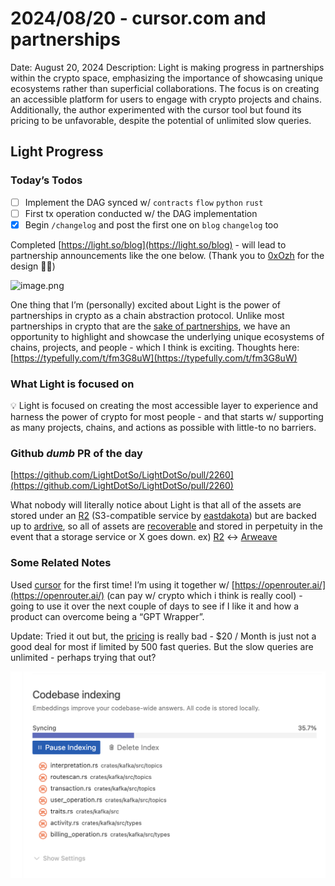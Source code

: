 # 2024/08/20 - cursor.com and partnerships

Date: August 20, 2024
Description: Light is making progress in partnerships within the crypto space, emphasizing the importance of showcasing unique ecosystems rather than superficial collaborations. The focus is on creating an accessible platform for users to engage with crypto projects and chains. Additionally, the author experimented with the cursor tool but found its pricing to be unfavorable, despite the potential of unlimited slow queries.

## Light Progress

### Today’s Todos

- [ ]  Implement the DAG synced w/ `contracts` `flow` `python` `rust`
- [ ]  First tx operation conducted w/ the DAG implementation
- [x]  Begin `/changelog` and post the first one on `blog` `changelog` too

Completed [https://light.so/blog](https://light.so/blog) - will lead to partnership announcements like the one below. (Thank you to [0xOzh](https://x.com/0xOzh) for the design 🙇‍♂️) 

![image.png](https://assets.light.so/social/end-of-tweet.png)

One thing that I’m (personally) excited about Light is the power of partnerships in crypto as a chain abstraction protocol. Unlike most partnerships in crypto that are the [sake of partnerships](https://x.com/unhappiimochii/status/1805450018847125647), we have an opportunity to highlight and showcase the underlying unique ecosystems of chains, projects, and people - which I think is exciting. Thoughts here: [https://typefully.com/t/fm3G8uW](https://typefully.com/t/fm3G8uW)

### What Light is focused on

<aside>
💡 Light is focused on creating the most accessible layer to experience and harness the power of crypto for most people - and that starts w/ supporting as many projects, chains, and actions as possible with little-to no barriers.

</aside>

### Github *dumb* PR of the day

[https://github.com/LightDotSo/LightDotSo/pull/2260](https://github.com/LightDotSo/LightDotSo/pull/2260)

What nobody will literally notice about Light is that all of the assets are stored under an [R2](https://www.cloudflare.com/developer-platform/r2/) (S3-compatible service by [eastdakota](https://x.com/eastdakota)) but are backed up to [ardrive](https://ardrive.io/), so all of assets are [recoverable](https://github.com/LightDotSo/LightDotSo/blob/2ddaf1933ce360df3a2dcf5f22f3eb34c3b91593/assets/meta/blog.json#L48) and stored in perpetuity in the event that a storage service or X goes down. ex) [R2](https://assets.light.so/blog/announcements/introducing-light.png) ↔ [Arweave](https://arweave.net/4Rb2ZekeLIxo6CtLVlLzUFvAPqXBwSslXPj-46WZALA)

### Some Related Notes

Used [cursor](https://cursor.com) for the first time! I’m using it together w/ [https://openrouter.ai/](https://openrouter.ai/) (can pay w/ crypto which i think is really cool) - going to use it over the next couple of days to see if I like it and how a product can overcome being a “GPT Wrapper”. 

Update: Tried it out but, the [pricing](https://www.cursor.com/pricing) is really bad - $20 / Month is just not a good deal for most if limited by 500 fast queries. But the slow queries are unlimited - perhaps trying that out?

![Screenshot 2024-08-20 at 7.58.35 PM.png](2024%2008%2020%20-%20cursor%20com%20and%20partnerships%201723524ce6884da3bab8124c7a7874a9/Screenshot_2024-08-20_at_7.58.35_PM.png)